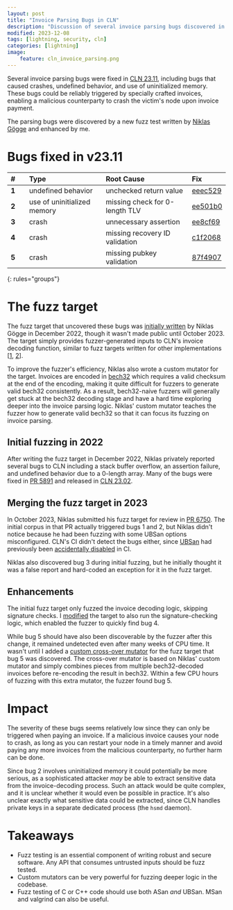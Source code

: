 ```yaml
---
layout: post
title: "Invoice Parsing Bugs in CLN"
description: "Discussion of several invoice parsing bugs discovered in CLN"
modified: 2023-12-08
tags: [lightning, security, cln]
categories: [lightning]
image:
    feature: cln_invoice_parsing.png
---
```


Several invoice parsing bugs were fixed in [CLN 23.11](https://github.com/ElementsProject/lightning/releases/tag/v23.11), including bugs that caused crashes, undefined behavior, and use of uninitialized memory.
These bugs could be reliably triggered by specially crafted invoices, enabling a
malicious counterparty to crash the victim's node upon invoice payment.

The parsing bugs were discovered by a new fuzz test written by [Niklas Gögge](https://github.com/dergoegge) and enhanced by me.

# Bugs fixed in v23.11

| # | | Type | Root Cause | Fix |
|:--|-|:-----|:-----------|:----|
| **1** || undefined behavior | unchecked return value | [eeec529](https://github.com/ElementsProject/lightning/commit/eeec5290316fa78974c4ef5e8cfb7bdf7a08c09c) |
| **2** || use of uninitialized memory | missing check for 0-length TLV | [ee501b0](https://github.com/ElementsProject/lightning/commit/ee501b035b2e8340476984d0063fda3f954d7f51) |
| **3** || crash | unnecessary assertion | [ee8cf69](https://github.com/ElementsProject/lightning/commit/ee8cf69f281c78d47b838200c690378b0b3918a4) |
| **4** || crash | missing recovery ID validation | [c1f2068](https://github.com/ElementsProject/lightning/commit/c1f20687a6babbd2ded354553936889ebda8f142) |
| **5** || crash | missing pubkey validation | [87f4907](https://github.com/ElementsProject/lightning/commit/87f4907bb40a38e06254ef9b9a3600f58f3a3f5b) |
{: rules="groups"}

# The fuzz target

The fuzz target that uncovered these bugs was [initially written](https://github.com/ElementsProject/lightning/pull/6750) by Niklas Gögge in December 2022, though it wasn't made public until October 2023.
The target simply provides fuzzer-generated inputs to CLN's invoice decoding function, similar to fuzz targets written for other implementations [[1](https://github.com/lightningdevkit/rust-lightning/blob/c2bbfffb1eb249c2c422cf2e9ccac97a34275f7a/fuzz/src/invoice_deser.rs), [2](https://github.com/lightningnetwork/lnd/blob/27319315bb21130f9618877da5d9acda6d6ab453/zpay32/fuzz_test.go#L44-L49)].

To improve the fuzzer's efficiency, Niklas also wrote a custom mutator for the target.
Invoices are encoded in [bech32](https://github.com/bitcoin/bips/blob/master/bip-0173.mediawiki) which requires a valid checksum at the end of the encoding, making it quite difficult for fuzzers to generate valid bech32 consistently.
As a result, bech32-naive fuzzers will generally get stuck at the bech32 decoding stage and have a hard time exploring deeper into the invoice parsing logic.
Niklas' custom mutator teaches the fuzzer how to generate valid bech32 so that it can focus its fuzzing on invoice parsing.

## Initial fuzzing in 2022

After writing the fuzz target in December 2022, Niklas privately reported several bugs to CLN including a stack buffer overflow, an assertion failure, and undefined behavior due to a 0-length array.
Many of the bugs were fixed in [PR 5891](https://github.com/ElementsProject/lightning/pull/5891) and released in [CLN 23.02](https://github.com/ElementsProject/lightning/releases/tag/v23.02).

## Merging the fuzz target in 2023

In October 2023, Niklas submitted his fuzz target for review in [PR 6750](https://github.com/ElementsProject/lightning/pull/6750).
The initial corpus in that PR actually triggered bugs 1 and 2, but Niklas didn't notice because he had been fuzzing with some UBSan options misconfigured.
CLN's CI didn't detect the bugs either, since [UBSan](https://clang.llvm.org/docs/UndefinedBehaviorSanitizer.html) had previously been [accidentally disabled](https://github.com/ElementsProject/lightning/commit/364de0094713ed388daa0fc0de7f18c41d1759f0) in CI.

Niklas also discovered bug 3 during initial fuzzing, but he initially thought it was a false report and hard-coded an exception for it in the fuzz target.

## Enhancements

The initial fuzz target only fuzzed the invoice decoding logic, skipping signature checks.
I [modified](https://github.com/ElementsProject/lightning/commit/4b29502098535f0aa00a46fe5692a2d49bb5ebce) the target to also run the signature-checking logic, which enabled the fuzzer to quickly find bug 4.

While bug 5 should have also been discoverable by the fuzzer after this change, it remained undetected even after many weeks of CPU time.
It wasn't until I added a [custom cross-over mutator](https://github.com/ElementsProject/lightning/pull/6805) for the fuzz target that bug 5 was discovered.
The cross-over mutator is based on Niklas' custom mutator and simply combines pieces from multiple bech32-decoded invoices before re-encoding the result in bech32.
Within a few CPU hours of fuzzing with this extra mutator, the fuzzer found bug 5.

# Impact

The severity of these bugs seems relatively low since they can only be triggered when paying an invoice.
If a malicious invoice causes your node to crash, as long as you can restart your node in a timely manner and avoid paying any more invoices from the malicious counterparty, no further harm can be done.

Since bug 2 involves uninitialized memory it could potentially be more serious, as a sophisticated attacker *may* be able to extract sensitive data from the invoice-decoding process.
Such an attack would be quite complex, and it is unclear whether it would even be possible in practice.
It's also unclear exactly what sensitive data could be extracted, since CLN handles private keys in a separate dedicated process (the `hsmd` daemon).

# Takeaways

- Fuzz testing is an essential component of writing robust and secure software.  Any API that consumes untrusted inputs should be fuzz tested.
- Custom mutators can be very powerful for fuzzing deeper logic in the codebase.
- Fuzz testing of C or C++ code should use both ASan *and* UBSan.  MSan and valgrind can also be useful.
